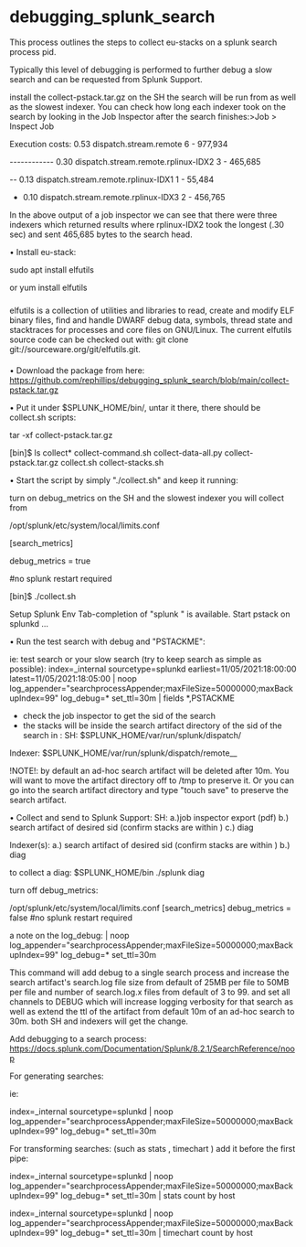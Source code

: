 # debugging_splunk_search
This process outlines the steps to collect eu-stacks on a splunk search process pid.

Typically this level of debugging is performed to further debug a slow search and can be requested from Splunk Support. 

install the collect-pstack.tar.gz on the SH the search will be run from as well as the slowest indexer. 
You can check how long each indexer took on the search by looking in the Job Inspector after the search finishes:>Job > Inspect Job

Execution costs:
0.53 	dispatch.stream.remote 	6 	- 	977,934

------------ 	0.30 	dispatch.stream.remote.rplinux-IDX2 	3 	- 	465,685

-- 	0.13 	dispatch.stream.remote.rplinux-IDX1 	1 	- 	55,484

- 	0.10 	dispatch.stream.remote.rplinux-IDX3 	2 	- 	456,765 

In the above output of a job inspector we can see that there were three indexers which returned results where rplinux-IDX2 took the longest (.30 sec) and sent 465,685 bytes to the search head.

•	Install eu-stack:

sudo apt install elfutils

or 
yum install elfutils

#####
elfutils is a collection of utilities and libraries to read, create and modify ELF binary files, find and handle DWARF debug data, symbols, thread state and stacktraces for processes and core files on GNU/Linux. The current elfutils source code can be checked out with: git clone git://sourceware.org/git/elfutils.git.
####

•	Download the package from here:
https://github.com/rephillips/debugging_splunk_search/blob/main/collect-pstack.tar.gz

•	Put it under $SPLUNK_HOME/bin/, untar it there, there should be collect.sh scripts:

tar -xf collect-pstack.tar.gz

[bin]$ ls collect* 
collect-command.sh 
collect-data-all.py 
collect-pstack.tar.gz 
collect.sh collect-stacks.sh

•	Start the script by simply "./collect.sh" and keep it running:

turn on debug_metrics on the SH and the slowest indexer you will collect from 

/opt/splunk/etc/system/local/limits.conf

[search_metrics]

debug_metrics = true

#no splunk restart required 


[bin]$ ./collect.sh

Setup Splunk Env Tab-completion of "splunk <verb> <object>" is available. Start pstack on splunkd ...

•	Run the test search with debug and "PSTACKME": 

  ie: test search or your slow search (try to keep search as simple as possible):
index=_internal sourcetype=splunkd earliest=11/05/2021:18:00:00 latest=11/05/2021:18:05:00 | noop log_appender="searchprocessAppender;maxFileSize=50000000;maxBackupIndex=99" log_debug=* set_ttl=30m | fields *,PSTACKME

- check the job inspector to get the sid of the search
- the stacks will be inside the search artifact directory of the sid of the search in : 
SH: $SPLUNK_HOME/var/run/splunk/dispatch/<sid>

Indexer: $SPLUNK_HOME/var/run/splunk/dispatch/remote_<SH>_<sid>

 !NOTE!: by default an ad-hoc search artifact will be deleted after 10m. You will want to move the artifact directory off to /tmp to preserve it. Or you can go into the search artifact directory and type "touch save" to preserve the search artifact.
  

•	Collect and send to Splunk Support:
SH:
a.)job inspector export (pdf)
b.) search artifact of desired sid (confirm stacks are within )
c.) diag

Indexer(s):
a.) search artifact of desired sid (confirm stacks are within )
b.) diag

to collect a diag: 
$SPLUNK_HOME/bin
  ./splunk diag
  
  
  turn off debug_metrics:
  
  /opt/splunk/etc/system/local/limits.conf
[search_metrics]
debug_metrics = false
#no splunk restart required 

a note on the log_debug: 
| noop log_appender="searchprocessAppender;maxFileSize=50000000;maxBackupIndex=99" log_debug=* set_ttl=30m
  

This command will add debug to a single search process and increase the search artifact's search.log file size from default of 25MB per file to 50MB per file and number of search.log.x files from default of 3 to 99. and set all channels to DEBUG which will increase logging verbosity for that search as well as extend the ttl of the artifact from default 10m of an ad-hoc search to 30m.
both SH and indexers will get the change.
  
  Add debugging to a search process:
https://docs.splunk.com/Documentation/Splunk/8.2.1/SearchReference/noop

For generating searches:

ie:

index=_internal sourcetype=splunkd | noop log_appender="searchprocessAppender;maxFileSize=50000000;maxBackupIndex=99" log_debug=* set_ttl=30m

For transforming searches: (such as stats , timechart ) add it before the first pipe:

index=_internal sourcetype=splunkd | noop log_appender="searchprocessAppender;maxFileSize=50000000;maxBackupIndex=99" log_debug=* set_ttl=30m | stats count by host

index=_internal sourcetype=splunkd | noop log_appender="searchprocessAppender;maxFileSize=50000000;maxBackupIndex=99" log_debug=* set_ttl=30m | timechart count by host


